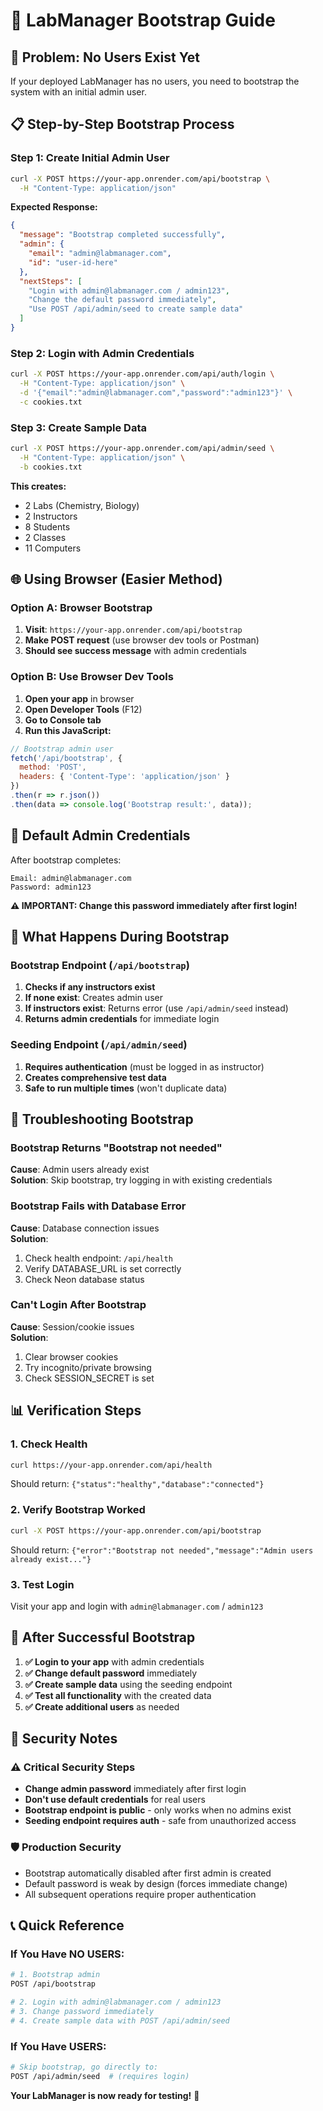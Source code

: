 # 🚀 LabManager Bootstrap Guide

## 🎯 **Problem: No Users Exist Yet**

If your deployed LabManager has no users, you need to bootstrap the system with an initial admin user.

## 📋 **Step-by-Step Bootstrap Process**

### Step 1: Create Initial Admin User
```bash
curl -X POST https://your-app.onrender.com/api/bootstrap \
  -H "Content-Type: application/json"
```

**Expected Response:**
```json
{
  "message": "Bootstrap completed successfully",
  "admin": {
    "email": "admin@labmanager.com",
    "id": "user-id-here"
  },
  "nextSteps": [
    "Login with admin@labmanager.com / admin123",
    "Change the default password immediately", 
    "Use POST /api/admin/seed to create sample data"
  ]
}
```

### Step 2: Login with Admin Credentials
```bash
curl -X POST https://your-app.onrender.com/api/auth/login \
  -H "Content-Type: application/json" \
  -d '{"email":"admin@labmanager.com","password":"admin123"}' \
  -c cookies.txt
```

### Step 3: Create Sample Data
```bash
curl -X POST https://your-app.onrender.com/api/admin/seed \
  -H "Content-Type: application/json" \
  -b cookies.txt
```

**This creates:**
- 2 Labs (Chemistry, Biology)
- 2 Instructors
- 8 Students  
- 2 Classes
- 11 Computers

## 🌐 **Using Browser (Easier Method)**

### Option A: Browser Bootstrap
1. **Visit**: `https://your-app.onrender.com/api/bootstrap`
2. **Make POST request** (use browser dev tools or Postman)
3. **Should see success message** with admin credentials

### Option B: Use Browser Dev Tools
1. **Open your app** in browser
2. **Open Developer Tools** (F12)
3. **Go to Console tab**
4. **Run this JavaScript:**

```javascript
// Bootstrap admin user
fetch('/api/bootstrap', {
  method: 'POST',
  headers: { 'Content-Type': 'application/json' }
})
.then(r => r.json())
.then(data => console.log('Bootstrap result:', data));
```

## 🔐 **Default Admin Credentials**

After bootstrap completes:
```
Email: admin@labmanager.com
Password: admin123
```

**⚠️ IMPORTANT: Change this password immediately after first login!**

## 🎯 **What Happens During Bootstrap**

### Bootstrap Endpoint (`/api/bootstrap`)
1. **Checks if any instructors exist**
2. **If none exist**: Creates admin user
3. **If instructors exist**: Returns error (use `/api/admin/seed` instead)
4. **Returns admin credentials** for immediate login

### Seeding Endpoint (`/api/admin/seed`)
1. **Requires authentication** (must be logged in as instructor)
2. **Creates comprehensive test data**
3. **Safe to run multiple times** (won't duplicate data)

## 🔧 **Troubleshooting Bootstrap**

### Bootstrap Returns "Bootstrap not needed"
**Cause**: Admin users already exist  
**Solution**: Skip bootstrap, try logging in with existing credentials

### Bootstrap Fails with Database Error
**Cause**: Database connection issues  
**Solution**: 
1. Check health endpoint: `/api/health`
2. Verify DATABASE_URL is set correctly
3. Check Neon database status

### Can't Login After Bootstrap
**Cause**: Session/cookie issues  
**Solution**:
1. Clear browser cookies
2. Try incognito/private browsing
3. Check SESSION_SECRET is set

## 📊 **Verification Steps**

### 1. Check Health
```bash
curl https://your-app.onrender.com/api/health
```
Should return: `{"status":"healthy","database":"connected"}`

### 2. Verify Bootstrap Worked
```bash
curl -X POST https://your-app.onrender.com/api/bootstrap
```
Should return: `{"error":"Bootstrap not needed","message":"Admin users already exist..."}`

### 3. Test Login
Visit your app and login with `admin@labmanager.com` / `admin123`

## 🎉 **After Successful Bootstrap**

1. **✅ Login to your app** with admin credentials
2. **✅ Change default password** immediately  
3. **✅ Create sample data** using the seeding endpoint
4. **✅ Test all functionality** with the created data
5. **✅ Create additional users** as needed

## 🚨 **Security Notes**

### ⚠️ **Critical Security Steps**
- **Change admin password** immediately after first login
- **Don't use default credentials** for real users
- **Bootstrap endpoint is public** - only works when no admins exist
- **Seeding endpoint requires auth** - safe from unauthorized access

### 🛡️ **Production Security**
- Bootstrap automatically disabled after first admin is created
- Default password is weak by design (forces immediate change)
- All subsequent operations require proper authentication

## 📞 **Quick Reference**

### If You Have NO USERS:
```bash
# 1. Bootstrap admin
POST /api/bootstrap

# 2. Login with admin@labmanager.com / admin123
# 3. Change password immediately
# 4. Create sample data with POST /api/admin/seed
```

### If You Have USERS:
```bash
# Skip bootstrap, go directly to:
POST /api/admin/seed  # (requires login)
```

**Your LabManager is now ready for testing!** 🎯
